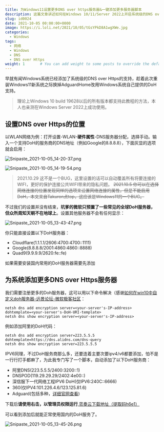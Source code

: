 ```yaml
---
title: 为Windows11设置更多DNS over https服务器&一键添加更多服务器脚本
description: 这篇文章讲述如何在Windows 10/11/Server 2022上开启系统级的DNS over Https (DoH) 功能。文章详细介绍了设置步骤，并提供了添加阿里、DNSPOD等国内常用DoH服务器的方法及实用脚本，让你轻松用上更安全的加密DNS服务！
slug: id0024
date: 2021-10-05 00:00:00+0000
image: https://i.loli.net/2021/10/05/tGsYPkD8A1wgXWe.jpg
categories:
  - Windows
tags:
  - 网络
  - Windows
  - DNS
  - DNS over Https
weight: 1       # You can add weight to some posts to override the default sorting (date descending)
---
```


早就有闻Windows系统已经添加了系统级的DNS over Https的支持，趁着此次重装Windows11新系统之际换掉AdguardHome改用Windows系统自己提供的DoH支持。

> 理论上Windows 10 build 19628以后的所有版本都支持此教程的方法，本人也亲测在Windows Server 2022上成功使用。

## 设置DNS over Https的位置

以WLAN网络为例：打开设置-WLAN-**硬件属性**-DNS服务器分配，选择手动。输入一个支持DoH的服务商的DNS地址（例如Google的8.8.8.8），下面灰显的选项就会启用：

![Snipaste_2021-10-05_14-20-37.png](https://i.loli.net/2021/10/05/ZqRehrx8wHB7fVP.png)

![Snipaste_2021-10-05_14-19-54.png](https://i.loli.net/2021/10/05/Q8FMXhaOrW2AGUc.png)

> 2021.10.29 这不是一个BUG，这里设置的话可以自动覆盖所有将要连接的WIFI，更好的保护连接公共WIFI带来的隐私问题。
> <s>2021.10.5 你可以在选择网络连接的位置发现同样的选项来设置网络连接的属性，但是不能启用DoH，本文来自Takuron点top，这应该是Windows11的一个BUG。</s>

不过我们的设置并没有结束，**坑爹的微软只预置了一些常见的全球DoH服务器，但众所周知天朝不在地球上**。设置其他服务器不会有任何显示：

![Snipaste_2021-10-05_13-43-47.png](https://i.loli.net/2021/10/05/pBGO1Qjt54uMFNT.png)

你只能直接设置以下DoH服务器：

- Cloudflare(1.1.1.1/2606:4700:4700::1111)
- Google(8.8.8.8/2001:4860:4860::8888)
- Quad9(9.9.9.9/2620:fe::fe)

如果需要安装国内常用的DoH服务器需要先添加

## 为系统添加更多DNS over Https服务器

我们需要注册更多的Doh服务器，这可以用以下命令解决（感谢[如何在win10中自定义doh服务器-远景论坛-微软极客社区](https://bbs.pcbeta.com/viewthread-1877659-1-1.html)：

````
netsh dns add encryption server=<your-server's-IP-address> dohtemplate=<your-server's-DoH-URI-template>
netsh dns show encryption server=<your-server's-IP-address>
````

例如添加阿里的DoH代码：

````
netsh dns add encryption server=223.5.5.5 dohtemplate=https://dns.alidns.com/dns-query
netsh dns show encryption server=223.5.5.5
````

IPV6同理，不过DoH服务商那么多，还要连着主要次要ipv4/v6都要添加，怕不是一行行打手都麻了，为此我专门写了一个脚本，自动添加了以下DoH服务商：

- 阿里DNS(223.5.5.5/2400:3200::1)
- DNSPOD(119.29.29.29/2402:4e00::)
- 深信服下一代网络工程IPV6 DoH(仅IPV6:240C::6666)
- 360(仅IPV4:101.226.4.6/123.125.81.6)
- Adguard(包括多种，[详细官网查看](https://bbs.pcbeta.com/viewthread-1877659-1-1.html))

下载后**请使用右击，以管理员权限运行**,[蓝奏云下载地址（提取码h6e1）](https://takuron.lanzoui.com/b0as59z2f)

可以看到添加后就能正常使用国内的DoH服务了。

![Snipaste_2021-10-05_13-45-26.png](https://i.loli.net/2021/10/05/jTmHQ82Sunv5Ahb.png)
